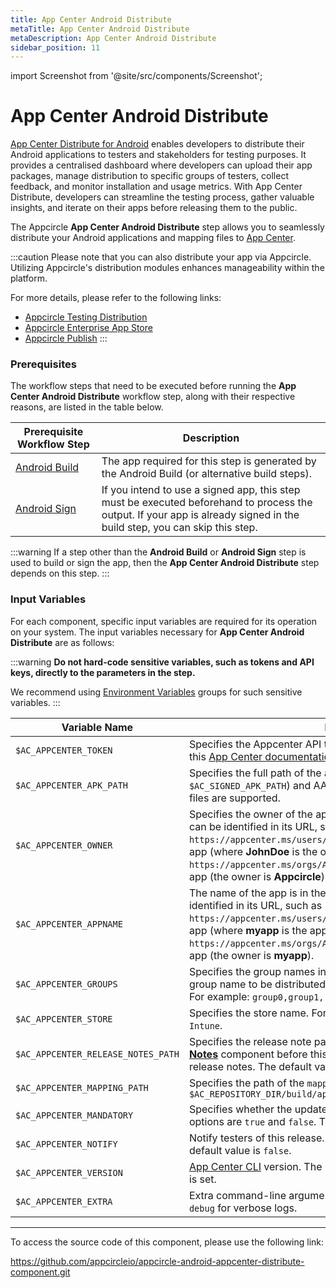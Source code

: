 ```yaml
---
title: App Center Android Distribute
metaTitle: App Center Android Distribute
metaDescription: App Center Android Distribute
sidebar_position: 11
---
```


import Screenshot from '@site/src/components/Screenshot';

# App Center Android Distribute

[App Center Distribute for Android](https://learn.microsoft.com/en-us/appcenter/sdk/distribute/android) enables developers to distribute their Android applications to testers and stakeholders for testing purposes. It provides a centralised dashboard where developers can upload their app packages, manage distribution to specific groups of testers, collect feedback, and monitor installation and usage metrics. With App Center Distribute, developers can streamline the testing process, gather valuable insights, and iterate on their apps before releasing them to the public.

The Appcircle **App Center Android Distribute** step allows you to seamlessly distribute your Android applications and mapping files to [App Center](https://appcenter.ms).

:::caution
Please note that you can also distribute your app via Appcircle. Utilizing Appcircle's distribution modules enhances manageability within the platform.

For more details, please refer to the following links:

- [Appcircle Testing Distribution](https://docs.appcircle.io/distribute/)
- [Appcircle Enterprise App Store](https://docs.appcircle.io/enterprise-appstore/)
- [Appcircle Publish](https://docs.appcircle.io/publish-module/)
:::

### Prerequisites

The workflow steps that need to be executed before running the **App Center Android Distribute** workflow step, along with their respective reasons, are listed in the table below.

| Prerequisite Workflow Step                      | Description                                     |
|-------------------------------------------------|-------------------------------------------------|
| [Android Build](https://docs.appcircle.io/workflows/android-specific-workflow-steps/android-build) | The app required for this step is generated by the Android Build (or alternative build steps). |
| [Android Sign](https://docs.appcircle.io/workflows/android-specific-workflow-steps/android-sign) | If you intend to use a signed app, this step must be executed beforehand to process the output. If your app is already signed in the build step, you can skip this step. |

:::warning
If a step other than the **Android Build** or **Android Sign** step is used to build or sign the app, then the **App Center Android Distribute** step depends on this step.
:::

<Screenshot url='https://cdn.appcircle.io/docs/assets/android-workflow-components-app-center-android-distribution_1.png'/>

### Input Variables
For each component, specific input variables are required for its operation on your system. The input variables necessary for **App Center Android Distribute** are as follows:

<Screenshot url='https://cdn.appcircle.io/docs/assets/android-workflow-components-app-center-android-distribution_2.png'/>

:::warning
**Do not hard-code sensitive variables, such as tokens and API keys, directly to the parameters in the step.**

We recommend using [Environment Variables](https://docs.appcircle.io/environment-variables/) groups for such sensitive variables.
:::

| Variable Name          | Description                                    | Status |
|------------------------|------------------------------------------------|--------|
| `$AC_APPCENTER_TOKEN`             | Specifies the Appcenter API token. For more detail, please refer to this [App Center documentation](https://learn.microsoft.com/en-us/appcenter/api-docs/). | Required |
| `$AC_APPCENTER_APK_PATH`          | Specifies the full path of the app build. Both APK (`$AC_APK_PATH`, `$AC_SIGNED_APK_PATH`) and AAB (`$AC_AAB_PATH`, `$AC_SIGNED_AAB_PATH`) files are supported. | Required |
| `$AC_APPCENTER_OWNER`             | Specifies the owner of the app on the App Center. The app's owner can be identified in its URL, such as `https://appcenter.ms/users/JohnDoe/apps/myapp` for a user-owned app (where **JohnDoe** is the owner) and `https://appcenter.ms/orgs/Appcircle/apps/myapp` for an org-owned app (the owner is **Appcircle**). | Required |
| `$AC_APPCENTER_APPNAME`           | The name of the app is in the App Center. The app's name can be identified in its URL, such as `https://appcenter.ms/users/JohnDoe/apps/myapp` for a user-owned app (where **myapp** is the app name) and `https://appcenter.ms/orgs/Appcircle/apps/myapp` for an org-owned app (the owner is **myapp**). | Required |
| `$AC_APPCENTER_GROUPS`            | Specifies the group names in the App Center. For more than one group name to be distributed, you must separate them with a comma. For example: `group0,group1,..,groupn` | Optional |
| `$AC_APPCENTER_STORE`             | Specifies the store name. For example: `App Store`, `Google Play`, and `Intune`. | Optional |
| `$AC_APPCENTER_RELEASE_NOTES_PATH`| Specifies the release note path. If you use the [**Publishing Release Notes**](https://docs.appcircle.io/integrations/managing-release-notes) component before this step, `release-notes.txt` will be used as release notes. The default value is `AC_OUTPUT_DIR/release-notes.txt`. | Optional |
| `$AC_APPCENTER_MAPPING_PATH`      | Specifies the path of the `mapping.txt` file. Example: `$AC_REPOSITORY_DIR/build/app/outputs/mapping/release/mapping.txt` | Optional |
| `$AC_APPCENTER_MANDATORY`         | Specifies whether the update should be considered mandatory. The options are `true` and `false`. The default value is `false`. | Optional |
| `$AC_APPCENTER_NOTIFY`            | Notify testers of this release. The options are `true` and `false`. The default value is `false`. | Optional |
| `$AC_APPCENTER_VERSION`           | [App Center CLI](https://learn.microsoft.com/tr-tr/appcenter/cli/) version. The latest version will be used if no version is set. | Optional |
| `$AC_APPCENTER_EXTRA`             | Extra command-line arguments for App Center. For example, add `--debug` for verbose logs. | Optional |

---

To access the source code of this component, please use the following link:

https://github.com/appcircleio/appcircle-android-appcenter-distribute-component.git